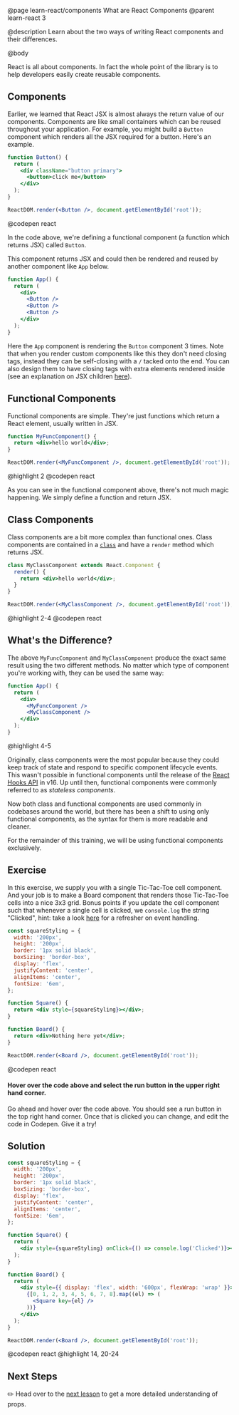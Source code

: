 @page learn-react/components What are React Components
@parent learn-react 3

@description Learn about the two ways of writing React components and their differences.

@body

React is all about components. In fact the whole point of the library is to help developers easily create reusable components.

## Components

Earlier, we learned that React JSX is almost always the return value of our components. Components are like small containers which can be reused throughout your application. For example, you might build a `Button` component which renders all the JSX required for a button. Here's an example.

```jsx
function Button() {
  return (
    <div className="button primary">
      <button>click me</button>
    </div>
  );
}

ReactDOM.render(<Button />, document.getElementById('root'));
```

@codepen react

In the code above, we're defining a functional component (a function which returns JSX) called `Button`.

This component returns JSX and could then be rendered and reused by another component like `App` below.

```jsx
function App() {
  return (
    <div>
      <Button />
      <Button />
      <Button />
    </div>
  );
}
```

Here the `App` component is rendering the `Button` component 3 times. Note that when you render custom components like this they don't need closing tags, instead they can be self-closing with a `/` tacked onto the end. You can also design them to have closing tags with extra elements rendered inside (see an explanation on JSX children [here](https://codeburst.io/a-quick-intro-to-reacts-props-children-cb3d2fce4891)).

## Functional Components

Functional components are simple. They're just functions which return a React element, usually written in JSX.

```jsx
function MyFuncComponent() {
  return <div>hello world</div>;
}

ReactDOM.render(<MyFuncComponent />, document.getElementById('root'));
```

@highlight 2
@codepen react

As you can see in the functional component above, there's not much magic happening. We simply define a function and return JSX.

## Class Components

Class components are a bit more complex than functional ones. Class components are contained in a [`class`](https://developer.mozilla.org/en-US/docs/Web/JavaScript/Reference/Classes) and have a `render` method which returns JSX.

```jsx
class MyClassComponent extends React.Component {
  render() {
    return <div>hello world</div>;
  }
}

ReactDOM.render(<MyClassComponent />, document.getElementById('root'));
```

@highlight 2-4
@codepen react

## What's the Difference?

The above `MyFuncComponent` and `MyClassComponent` produce the exact same result using the two different methods. No matter which type of component you're working with, they can be used the same way:

```jsx
function App() {
  return (
    <div>
      <MyFuncComponent />
      <MyClassComponent />
    </div>
  );
}
```

@highlight 4-5

Originally, class components were the most popular because they could keep track of state and respond to specific component lifecycle events. This wasn't possible in functional components until the release of the [React Hooks API](https://reactjs.org/docs/hooks-reference.html) in v16. Up until then, functional components were commonly referred to as _stateless components_.

Now both class and functional components are used commonly in codebases around the world, but there has been a shift to using only functional components, as the syntax for them is more readable and cleaner.

For the remainder of this training, we will be using functional components exclusively.

## Exercise

In this exercise, we supply you with a single Tic-Tac-Toe cell component. And your job is to make a Board component that renders those Tic-Tac-Toe cells into a nice 3x3 grid. Bonus points if you update the cell component such that whenever a single cell is clicked, we `console.log` the string "Clicked", hint: take a look [here](intro-to-jsx.html#event-handling) for a refresher on event handling.

```jsx
const squareStyling = {
  width: '200px',
  height: '200px',
  border: '1px solid black',
  boxSizing: 'border-box',
  display: 'flex',
  justifyContent: 'center',
  alignItems: 'center',
  fontSize: '6em',
};

function Square() {
  return <div style={squareStyling}></div>;
}

function Board() {
  return <div>Nothing here yet</div>;
}

ReactDOM.render(<Board />, document.getElementById('root'));
```

@codepen react

#### Hover over the code above and select the run button in the upper right hand corner.

Go ahead and hover over the code above. You should see a run button in the top right hand corner. Once that is clicked you can change, and edit the code in Codepen. Give it a try!

## Solution

```jsx
const squareStyling = {
  width: '200px',
  height: '200px',
  border: '1px solid black',
  boxSizing: 'border-box',
  display: 'flex',
  justifyContent: 'center',
  alignItems: 'center',
  fontSize: '6em',
};

function Square() {
  return (
    <div style={squareStyling} onClick={() => console.log('Clicked')}></div>
  );
}

function Board() {
  return (
    <div style={{ display: 'flex', width: '600px', flexWrap: 'wrap' }}>
      {[0, 1, 2, 3, 4, 5, 6, 7, 8].map((el) => (
        <Square key={el} />
      ))}
    </div>
  );
}

ReactDOM.render(<Board />, document.getElementById('root'));
```

@codepen react
@highlight 14, 20-24

## Next Steps

✏️ Head over to the [next lesson](props.html) to get a more detailed understanding of props.
